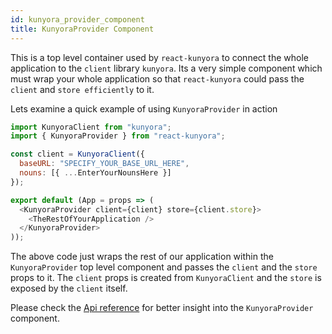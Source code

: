 ```yaml
---
id: kunyora_provider_component
title: KunyoraProvider Component
---
```


This is a top level container used by `react-kunyora` to connect the whole application to the `client` library `kunyora`. Its a very simple component which must wrap your whole application so that `react-kunyora` could pass the `client` and `store efficiently` to it.

Lets examine a quick example of using `KunyoraProvider` in action

```javascript
import KunyoraClient from "kunyora";
import { KunyoraProvider } from "react-kunyora";

const client = KunyoraClient({
  baseURL: "SPECIFY_YOUR_BASE_URL_HERE",
  nouns: [{ ...EnterYourNounsHere }]
});

export default (App = props => (
  <KunyoraProvider client={client} store={client.store}>
    <TheRestOfYourApplication />
  </KunyoraProvider>
));
```

The above code just wraps the rest of our application within the `KunyoraProvider` top level component and passes the `client` and the `store` props to it. The `client` props is created from `KunyoraClient` and the `store` is exposed by the `client` itself.

Please check the [Api reference](kunyora_provider_api_reference.md) for better insight into the `KunyoraProvider` component.
